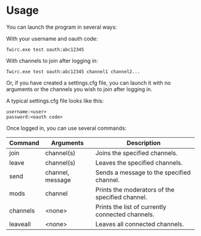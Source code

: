 Usage
=====

You can launch the program in several ways:

With your username and oauth code:
```
Twirc.exe test oauth:abc12345
```

With channels to join after logging in:
```
Twirc.exe test oauth:abc12345 channel1 channel2...
```

Or, if you have created a settings.cfg file, you can launch it with no arguments or the channels you wish to join after logging in.

A typical settings.cfg file looks like this:
```
username:<user>
password:<oauth code>
```

Once logged in, you can use several commands:

Command  | Arguments        | Description
-------  | ---------------- | -----------
join     | channel(s)       | Joins the specified channels.
leave    | channel(s)       | Leaves the specified channels.
send     | channel, message | Sends a message to the specified channel.
mods     | channel          | Prints the moderators of the specified channel.
channels | \<none>          | Prints the list of currently connected channels.
leaveall | \<none>          | Leaves all connected channels.
